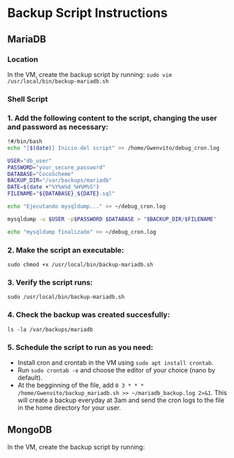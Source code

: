 # Backup Script Instructions

## MariaDB
### Location
In the VM, create the backup script by running:
`sudo vim /usr/local/bin/backup-mariadb.sh`

### Shell Script
### 1. Add the following content to the script, changing the user and password as necessary:

```sh
!#/bin/bash
echo "[$(date)] Inicio del script" >> /home/Gwenvito/debug_cron.log

USER="db_user"
PASSWORD="your_secure_password"
DATABASE="CocoScheme"
BACKUP_DIR="/var/backups/mariadb"
DATE=$(date +"%Y%m%d_%H%M%S")
FILENAME="${DATABASE}_${DATE}.sql"

echo "Ejecutando mysqldump..." >> ~/debug_cron.log

mysqldump -u $USER -p$PASSWORD $DATABASE > "$BACKUP_DIR/$FILENAME"

echo "mysqldump finalizado" >> ~/debug_cron.log
```

### 2. Make the script an executable:
`sudo chmod +x /usr/local/bin/backup-mariadb.sh`

### 3. Verify the script runs:
`sudo /usr/local/bin/backup-mariadb.sh`

### 4. Check the backup was created succesfully:
`ls -la /var/backups/mariadb`

### 5. Schedule the script to run as you need:
- Install cron and crontab in the VM using `sudo apt install crontab`.
- Run `sudo crontab -e` and choose the editor of your choice (nano by default).
- At the begginning of the file, add `0 3 * * * /home/Gwenvito/backup_mariadb.sh >> ~/mariadb_backup.log 2>&1`. This will create a backup everyday at 3am and send the cron logs to the file in the home directory for your user.


## MongoDB
In the VM, create the backup script by running:

